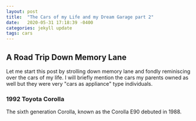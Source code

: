 ```yaml
---
layout: post
title:  "The Cars of my Life and my Dream Garage part 2"
date:   2020-05-31 17:18:39 -0400
categories: jekyll update
tags: cars
---
```


<h2> A Road Trip Down Memory Lane </h2>

Let me start this post by strolling down memory lane and fondly reminiscing over
the cars of my life. I will briefly mention the cars my parents owned as well but
they were very "cars as appliance" type individuals.

<h3> 1992 Toyota Corolla </h3>

The sixth generation Corolla, known as the Corolla E90 debuted in 1988. 
